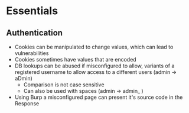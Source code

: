 # Essentials

## Authentication

- Cookies can be manipulated to change values, which can lead to vulnerabilities
- Cookies sometimes have values that are encoded
- DB lookups can be abused if misconfigured to allow, variants of a registered username to allow access to a different users (admin -> aDmin)
  - Comparison is not case sensitive 
  - Can also be used with spaces (admin -> admin_ )
- Using Burp a misconfigured page can present it's source code in the Response

